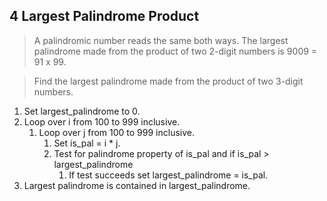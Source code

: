 ## 4 Largest Palindrome Product

> A palindromic number reads the same both ways. The largest palindrome made from the product of two 2-digit numbers is
9009 = 91 x 99.

> Find the largest palindrome made from the product of two
3-digit numbers.

1. Set largest_palindrome to 0.
2. Loop over i from 100 to 999 inclusive.
	1. Loop over j from 100 to 999 inclusive.
		1. Set is_pal = i * j.
		2. Test for palindrome property of is_pal and if is_pal > largest_palindrome
			1. If test succeeds set largest_palindrome = is_pal.
3. Largest palindrome is contained in largest_palindrome.
